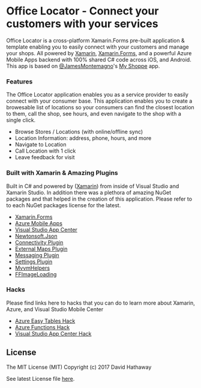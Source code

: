 # Office Locator - Connect your customers with your services

Office Locator is a cross-platform Xamarin.Forms pre-built application & template enabling you to easily connect with your customers and manage your shops. All powered by [Xamarin](http://www.xamarin.com), [Xamarin.Forms](http://www.xamarin.com/forms), and  a powerful Azure Mobile Apps backend with 100% shared C# code across iOS, and Android.  This app is based on [@JamesMontemagno](http://www.twitter.com/jamesmontemagno)'s [My Shoppe](https://github.com/jamesmontemagno/myshoppe) app.

### Features
The Office Locator application enables you as a service provider to easily connect with your consumer base. This application  enables you to create a browesable list of locations so your consumers can find the closest location to them, call the shop, see hours, and even navigate to the shop with a single click.

* Browse Stores / Locations (with online/offline sync)
* Location Information: address, phone, hours, and more
* Navigate to Location
* Call Location with 1 click
* Leave feedback for visit

### Built with Xamarin & Amazing Plugins
Built in C# and powered by ([Xamarin](http://www.xamarin.com)) from inside of Visual Studio and Xamarin Studio. In addition there was a plethora of amazing NuGet packages and that helped in the creation of this application. Please refer to to each NuGet packages license for the latest.

* [Xamarin.Forms](https://www.nuget.org/packages/Xamarin.Forms/)
* [Azure Mobile Apps](https://www.nuget.org/packages/Microsoft.Azure.Mobile.Client/)
* [Visual Studio App Center](https://www.nuget.org/packages/Microsoft.AppCenter/)
* [Newtonsoft.Json](https://www.nuget.org/packages/Newtonsoft.Json)
* [Connectivity Plugin](https://www.nuget.org/packages/Xam.Plugin.Connectivity/)
* [External Maps Plugin](https://www.nuget.org/packages/Xam.Plugin.ExternalMaps/)
* [Messaging Plugin](https://www.nuget.org/packages/Xam.Plugins.Messaging/)
* [Settings Plugin](https://www.nuget.org/packages/Xam.Plugins.Settings/)
* [MvvmHelpers](https://www.nuget.org/packages/Refractored.MvvmHelpers/)
* [FFImageLoading](https://www.nuget.org/packages/Xamarin.FFImageLoading/)

### Hacks

Please find links here to hacks that you can do to learn more about Xamarin, Azure, and Visual Studio Mobile Center

* [Azure Easy Tables Hack](hacks/easy-table-hack.md)
* [Azure Functions Hack](hacks/functions-hack.md)
* [Visual Studio App Center Hack](hacks/mobile-center-hack.md)

## License
The MIT License (MIT)
Copyright (c) 2017 David Hathaway

See latest License file [here](LICENSE.md).